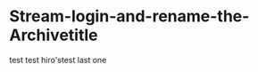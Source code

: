 Stream-login-and-rename-the-Archivetitle
========================================

test 
test 
hiro'stest
last one